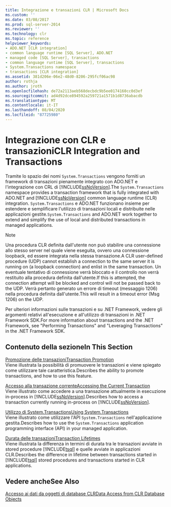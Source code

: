 ```yaml
---
title: Integrazione e transazioni CLR | Microsoft Docs
ms.custom: ''
ms.date: 03/08/2017
ms.prod: sql-server-2014
ms.reviewer: ''
ms.technology: clr
ms.topic: reference
helpviewer_keywords:
- ADO.NET [CLR integration]
- common language runtime [SQL Server], ADO.NET
- managed code [SQL Server], transactions
- common language runtime [SQL Server], transactions
- System.Transactions namespace
- transactions [CLR integration]
ms.assetid: 381d206e-06e2-48d0-8206-295fcf06ac98
author: rothja
ms.author: jroth
ms.openlocfilehash: de72a2113aeb568decbdc9b5ee0174160cc0d3ef
ms.sourcegitcommit: ad4d92dce894592a259721a1571b1d8736abacdb
ms.translationtype: MT
ms.contentlocale: it-IT
ms.lasthandoff: 08/04/2020
ms.locfileid: "87725980"
---
```

# <a name="clr-integration-and-transactions"></a><span data-ttu-id="04da5-102">Integrazione con CLR e transazioni</span><span class="sxs-lookup"><span data-stu-id="04da5-102">CLR Integration and Transactions</span></span>
  <span data-ttu-id="04da5-103">Tramite lo spazio dei nomi `System.Transactions` vengono forniti un framework di transazioni pienamente integrato con ADO.NET e l'integrazione con CRL di [!INCLUDE[ssNoVersion](../../includes/ssnoversion-md.md)].</span><span class="sxs-lookup"><span data-stu-id="04da5-103">The `System.Transactions` namespace provides a transaction framework that is fully integrated with ADO.NET and [!INCLUDE[ssNoVersion](../../includes/ssnoversion-md.md)] common language runtime (CLR) integration.</span></span> <span data-ttu-id="04da5-104">`System.Transactions` e ADO.NET funzionano insieme per estendere e semplificare l'utilizzo di transazioni locali e distribuite nelle applicazioni gestite.</span><span class="sxs-lookup"><span data-stu-id="04da5-104">`System.Transactions` and ADO.NET work together to extend and simplify the use of local and distributed transactions in managed applications.</span></span>  
  
> [!NOTE]  
>  <span data-ttu-id="04da5-105">Una procedura CLR definita dall'utente non può stabilire una connessione allo stesso server nel quale viene eseguita, ovvero una connessione loopback, ed essere integrata nella stessa transazione.</span><span class="sxs-lookup"><span data-stu-id="04da5-105">A CLR user-defined procedure (UDP) cannot establish a connection to the same server it is running on (a loopback connection) and enlist in the same transaction.</span></span> <span data-ttu-id="04da5-106">Un eventuale tentativo di connessione verrà bloccato e il controllo non verrà restituito alla procedura definita dall'utente.</span><span class="sxs-lookup"><span data-stu-id="04da5-106">If this is attempted, the connection attempt will be blocked and control will not be passed back to the UDP.</span></span> <span data-ttu-id="04da5-107">Verrà pertanto generato un errore di timeout (messaggio 1206) nella procedura definita dall'utente.</span><span class="sxs-lookup"><span data-stu-id="04da5-107">This will result in a timeout error (Msg 1206) on the UDP.</span></span>  
  
 <span data-ttu-id="04da5-108">Per ulteriori informazioni sulle transazioni e su .NET Framework, vedere gli argomenti relativi all'esecuzione e all'utilizzo di transazioni in .NET Framework SDK.</span><span class="sxs-lookup"><span data-stu-id="04da5-108">For more information about transactions and the .NET Framework, see "Performing Transactions" and "Leveraging Transactions" in the .NET Framework SDK.</span></span>  
  
## <a name="in-this-section"></a><span data-ttu-id="04da5-109">Contenuto della sezione</span><span class="sxs-lookup"><span data-stu-id="04da5-109">In This Section</span></span>  
 [<span data-ttu-id="04da5-110">Promozione delle transazioni</span><span class="sxs-lookup"><span data-stu-id="04da5-110">Transaction Promotion</span></span>](transaction-promotion.md)  
 <span data-ttu-id="04da5-111">Viene illustrata la possibilità di promuovere le transazioni e viene spiegato come utilizzare tale caratteristica.</span><span class="sxs-lookup"><span data-stu-id="04da5-111">Describes the ability to promote transactions, and how to use this feature.</span></span>  
  
 [<span data-ttu-id="04da5-112">Accesso alla transazione corrente</span><span class="sxs-lookup"><span data-stu-id="04da5-112">Accessing the Current Transaction</span></span>](accessing-the-current-transaction.md)  
 <span data-ttu-id="04da5-113">Viene illustrato come accedere a una transazione attualmente in esecuzione in-process in [!INCLUDE[ssNoVersion](../../includes/ssnoversion-md.md)].</span><span class="sxs-lookup"><span data-stu-id="04da5-113">Describes how to access a transaction currently running in-process on [!INCLUDE[ssNoVersion](../../includes/ssnoversion-md.md)].</span></span>  
  
 [<span data-ttu-id="04da5-114">Utilizzo di System.Transactions</span><span class="sxs-lookup"><span data-stu-id="04da5-114">Using System.Transactions</span></span>](../native-client-ole-db-transactions/transactions.md)  
 <span data-ttu-id="04da5-115">Viene illustrato come utilizzare l'API `System.Transactions` nell'applicazione gestita.</span><span class="sxs-lookup"><span data-stu-id="04da5-115">Describes how to use the `System.Transactions` application programming interface (API) in your managed application.</span></span>  
  
 [<span data-ttu-id="04da5-116">Durata delle transazioni</span><span class="sxs-lookup"><span data-stu-id="04da5-116">Transaction Lifetimes</span></span>](transaction-lifetimes.md)  
 <span data-ttu-id="04da5-117">Viene illustrata la differenza in termini di durata tra le transazioni avviate in stored procedure [!INCLUDE[tsql](../../includes/tsql-md.md)] e quelle avviate in applicazioni CLR.</span><span class="sxs-lookup"><span data-stu-id="04da5-117">Describes the difference in lifetime between transactions started in [!INCLUDE[tsql](../../includes/tsql-md.md)] stored procedures and transactions started in CLR applications.</span></span>  
  
## <a name="see-also"></a><span data-ttu-id="04da5-118">Vedere anche</span><span class="sxs-lookup"><span data-stu-id="04da5-118">See Also</span></span>  
 [<span data-ttu-id="04da5-119">Accesso ai dati da oggetti di database CLR</span><span class="sxs-lookup"><span data-stu-id="04da5-119">Data Access from CLR Database Objects</span></span>](../clr-integration/data-access/data-access-from-clr-database-objects.md)  
  
  
